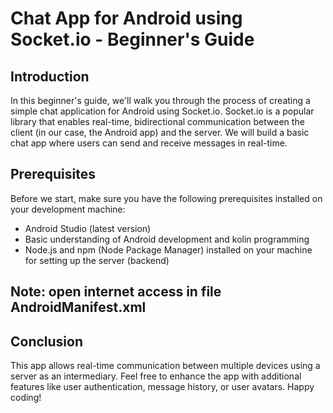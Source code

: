 # Chat App for Android using Socket.io - Beginner's Guide
## Introduction

In this beginner's guide, we'll walk you through the process of creating a simple chat application for Android using Socket.io. Socket.io is a popular library that enables real-time, bidirectional communication between the client (in our case, the Android app) and the server. We will build a basic chat app where users can send and receive messages in real-time.

## Prerequisites

Before we start, make sure you have the following prerequisites installed on your development machine:

- Android Studio (latest version)
- Basic understanding of Android development and kolin programming
- Node.js and npm (Node Package Manager) installed on your machine for setting up the server (backend)

## Note: open internet access in file AndroidManifest.xml

<uses-permission android:name="android.permission.INTERNET" />

## Conclusion

This app allows real-time communication between multiple devices using a server as an intermediary. Feel free to enhance the app with additional features like user authentication, message history, or user avatars. Happy coding!
